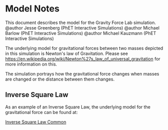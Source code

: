 Model Notes
===========

This document describes the model for the Gravity Force Lab simulation. <br>
@author Jesse Greenberg (PhET Interactive Simulations)
@author Michael Barlow (PhET Interactive Simulations)
@author Michael Kauzmann (PhET Interactive Simulations)

The underlying model for gravitational forces between two masses depicted in this simulation is Newton's law of Gravitation.
Please see
https://en.wikipedia.org/wiki/Newton%27s_law_of_universal_gravitation for more information on this.

The simulation portrays how the gravitational force changes when masses are changed or the distance between them changes.

## Inverse Square Law

As an example of an Inverse Square Law, the underlying model for the gravitational force can be found at:

[Inverse Square Law Common](https://github.com/phetsims/inverse-square-law-common/blob/main/doc/model.md)
